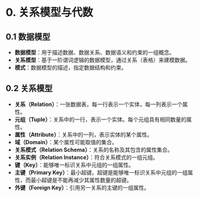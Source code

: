 # 0. 关系模型与代数

## 0.1 数据模型
- **数据模型**：用于描述数据、数据关系、数据语义和约束的一组概念。
- **关系模型**：基于一阶谓词逻辑的数据模型，通过关系（表格）来建模数据。
- **模式**：数据模型的描述，指定数据结构和约束。

## 0.2 关系模型
- **关系（Relation）**：一张数据表，每一行表示一个实体，每一列表示一个属性。
- **元组（Tuple）**：关系中的一行，表示一个实体。每个元组具有相同数量的属性。
- **属性（Attribute）**：关系中的一列，表示实体的某个属性。
- **域（Domain）**：某个属性可能取值的集合。
- **关系模式（Relation Schema）**：关系的名称及其包含的属性集合。
- **关系实例（Relation Instance）**：符合关系模式的一组元组。
- **键（Key）**：能够唯一标识关系中元组的一组属性。
- **主键（Primary Key）**：最小超键。超键是能够唯一标识关系中元组的一组属性，而最小超键是不能再减少其属性数量的超键。
- **外键（Foreign Key）**：引用另一关系的主键的一组属性。